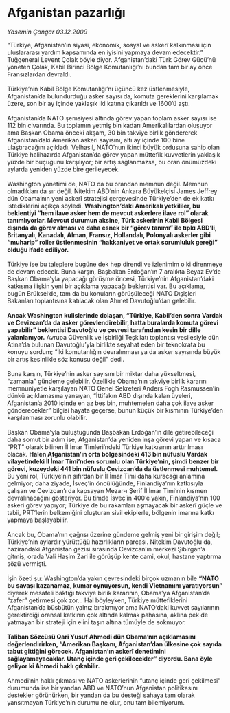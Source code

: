 # Afganistan pazarlığı

*Yasemin Çongar 03.12.2009*

<div class="taraf_structure_2col_1zq">
<div class="margen_n">



 <p>“Türkiye, Afganistan’ın siyasi, ekonomik, sosyal ve askerî kalkınması için uluslararası yardım kapsamında en iyisini yapmaya devam edecektir.” Tuğgeneral Levent Çolak böyle diyor. Afganistan’daki Türk Görev Gücü’nü yöneten Çolak, Kabil Birinci Bölge Komutanlığı’nı bundan tam bir ay önce Fransızlardan devraldı. <br/><br/>Türkiye’nin Kabil Bölge Komutanlığı’nı üçüncü kez üstlenmesiyle, Afganistan’da bulundurduğu asker sayısı da, komuta gereklerini karşılamak üzere, son bir ay içinde yaklaşık iki katına çıkarıldı ve 1600’ü aştı. <br/><br/>Afganistan’da NATO şemsiyesi altında görev yapan toplam asker sayısı ise 112 bin civarında. Bu toplamın yetmiş bin kadarı Amerikalılardan oluşuyor ama Başkan Obama önceki akşam, 30 bin takviye birlik göndererek Afganistan’daki Amerikan askeri sayısını, altı ay içinde 100 bine ulaştıracağını açıkladı. Velhasıl, NATO’nun ikinci büyük ordusuna sahip olan Türkiye halihazırda Afganistan’da görev yapan müttefik kuvvetlerin yaklaşık yüzde bir buçuğunu karşılıyor; bir artış sağlanmazsa, bu oran önümüzdeki aylarda yeniden yüzde bire gerileyecek. <br/><br/>Washington yönetimi de, NATO da bu orandan memnun değil. Memnun olmadıkları da sır değil. Nitekim ABD’nin Ankara Büyükelçisi James Jeffrey dün Obama’nın yeni askerî stratejisi çerçevesinde Türkiye’den de ek katkı istediklerini açıkça söyledi. <b>Washington’daki Amerikalı yetkililer, bu beklentiyi “hem ilave asker hem de mevcut askerlere ilave rol” olarak tanımlıyorlar. Mevcut durumun aksine, Türk askerinin Kabil Bölgesi dışında da görev alması ve daha esnek bir “görev tanımı” ile tıpkı ABD’li, Britanyalı, Kanadalı, Alman, Fransız, Hollandalı, Polonyalı askerler gibi “muharip” roller üstlenmesinin “hakkaniyet ve ortak sorumluluk gereği” olduğu ifade ediliyor.</b> <br/><br/>Türkiye ise bu taleplere bugüne dek hep direndi ve izlenimim o ki direnmeye de devam edecek. Buna karşın, Başbakan Erdoğan’ın 7 aralıkta Beyaz Ev’de Başkan Obama’yla yapacağı görüşme öncesi, Türkiye’nin Afganistan’daki katkısına ilişkin yeni bir açıklama yapacağı beklentisi var. Bu açıklama, bugün Brüksel’de, tam da bu konuların görüşüleceği NATO Dışişleri Bakanları toplantısına katılacak olan Ahmet Davutoğlu’dan gelebilir.<b> <br/><br/>Ancak Washington kulislerinde dolaşan, “Türkiye, Kabil’den sonra Vardak ve Cevizcan’da da asker görevlendirebilir, hatta buralarda komuta görevi yapabilir” beklentisi Davutoğlu ve çevresi tarafından kesin bir dille yalanlanıyor.</b> Avrupa Güvenlik ve İşbirliği Teşkilatı toplantısı vesilesiyle dün Atina’da bulunan Davutoğlu’yla birlikte seyahat eden bir teknokrata bu konuyu sordum; “İki komutanlığın devralınması ya da asker sayısında büyük bir artış kesinlikle söz konusu değil” dedi. <br/><br/>Buna karşın, Türkiye’nin asker sayısını bir miktar daha yükseltmesi, “zamanla” gündeme gelebilir. Özellikle Obama’nın takviye birlik kararını memnuniyetle karşılayan NATO Genel Sekreteri Anders Fogh Rasmussen’in dünkü açıklamasına yansıyan, “İttifakın ABD dışında kalan üyeleri, Afganistan’a 2010 içinde en az beş bin, muhtemelen daha çok ilave asker gönderecekler” bilgisi hayata geçerse, bunun küçük bir kısmının Türkiye’den karşılanması zorunlu olabilir. <br/><br/>Başkan Obama’yla buluştuğunda Başbakan Erdoğan’ın dile getirebileceği daha somut bir adım ise, Afganistan’da yeniden inşa görevi yapan ve kısaca “PRT” olarak bilinen İl İmar Timleri’ndeki Türkiye katkısının arttırılması olacak. <b>Halen Afganistan’ın orta bölgesindeki 413 bin nüfuslu Vardak vilayetindeki İl İmar Timi’nden sorumlu olan Türkiye’nin, şimdi benzer bir görevi, kuzeydeki 441 bin nüfuslu Cevizcan’da da üstlenmesi muhtemel.</b> Bu yeni rol, Türkiye’nin sıfırdan bir İl İmar Timi daha kuracağı anlamına gelmiyor; daha ziyade, İsveç’in öncülüğünde, Finlandiya’nın katkısıyla çalışan ve Cevizcan’ı da kapsayan Mezar-ı Şerif İl İmar Timi’nin kısmen devralınacağını gösteriyor. Bu timde İsveç’in 400’e yakın, Finlandiya’nın 100 askeri görev yapıyor; Türkiye de bu rakamları aşmayacak bir askerî güçle ve tabii, PRT’lerin belkemiğini oluşturan sivil ekiplerle, bölgenin imarına katkı yapmaya başlayabilir. <br/><br/>Ancak bu, Obama’nın çağrısı üzerine gündeme gelmiş yeni bir girişim değil; Türkiye’nin aylardır yürüttüğü hazırlıkların parçası. Nitekim Davutoğlu da, hazirandaki Afganistan gezisi sırasında Cevizcan’ın merkezi Şibirgan’a gitmiş, orada Vali Haşim Zari ile görüşüp kente cami, okul, hastane yaptırma sözü vermişti. <br/><br/>İşin özeti şu: Washington’da yakın çevresindeki birçok uzmanın bile <b>“NATO bu savaşı kazanamaz, kumar oynuyorsun, kendi Vietnamını yaratıyorsun”</b> diyerek mesafeli baktığı takviye birlik kararının, Obama’ya Afganistan’da “zafer” getirmesi çok zor... Hal böyleyken, Türkiye müttefiklerini Afganistan’da büsbütün yalnız bırakmıyor ama NATO’daki kuvvet sayılarının gerektirdiği oransal katkının çok altında kalmak pahasına, aklına pek de yatmayan bir strateji için elini taşın altına tümüyle de sokmuyor.<b> <br/><br/>Taliban Sözcüsü Qari Yusuf Ahmedi dün Obama’nın açıklamasını değerlendirirken, “Amerikan Başkanı, Afganistan’dan ülkesine çok sayıda tabut gittiğini görecek. Afganistan’ın askerî denetimini sağlayamayacaklar. Utanç içinde geri çekilecekler” diyordu. Bana öyle geliyor ki Ahmedi haklı çıkabilir. </b><br/><br/>Ahmedi’nin haklı çıkması ve NATO askerlerinin “utanç içinde geri çekilmesi” durumunda ise bir yandan ABD ve NATO’nun Afganistan politikasını destekler görünürken, bir yandan da bu desteği sahaya tam olarak yansıtmayan Türkiye’nin durumu ne olur, onu tam bilemiyorum.</p>
<br/>
<br/>
<br/>



<br/>


<div id="taraf_not">
</div>

</div>


</div>
